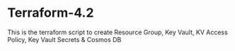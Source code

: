 # Terraform-4.2
This is the terraform script to create Resource Group, Key Vault, KV Access Policy, Key Vault Secrets &amp; Cosmos DB
